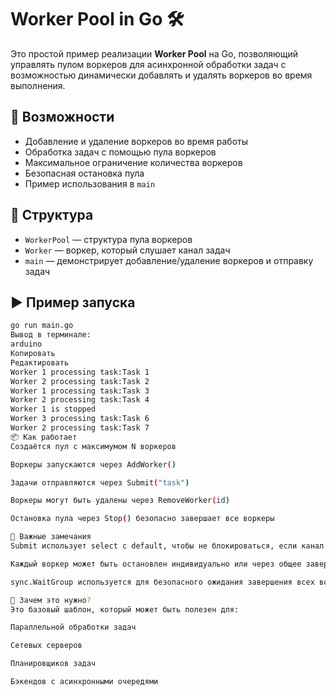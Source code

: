 # Worker Pool in Go 🛠️

Это простой пример реализации **Worker Pool** на Go, позволяющий управлять пулом воркеров для асинхронной обработки задач с возможностью динамически добавлять и удалять воркеров во время выполнения.

## 🔧 Возможности

- Добавление и удаление воркеров во время работы
- Обработка задач с помощью пула воркеров
- Максимальное ограничение количества воркеров
- Безопасная остановка пула
- Пример использования в `main`

## 📁 Структура

- `WorkerPool` — структура пула воркеров
- `Worker` — воркер, который слушает канал задач
- `main` — демонстрирует добавление/удаление воркеров и отправку задач

## ▶️ Пример запуска

```bash
go run main.go
Вывод в терминале:
arduino
Копировать
Редактировать
Worker 1 processing task:Task 1
Worker 2 processing task:Task 2
Worker 1 processing task:Task 3
Worker 2 processing task:Task 4
Worker 1 is stopped
Worker 3 processing task:Task 6
Worker 2 processing task:Task 7
📦 Как работает
Создаётся пул с максимумом N воркеров

Воркеры запускаются через AddWorker()

Задачи отправляются через Submit("task")

Воркеры могут быть удалены через RemoveWorker(id)

Остановка пула через Stop() безопасно завершает все воркеры

📌 Важные замечания
Submit использует select с default, чтобы не блокироваться, если канал задач переполнен

Каждый воркер может быть остановлен индивидуально или через общее завершение пула

sync.WaitGroup используется для безопасного ожидания завершения всех воркеров

🧪 Зачем это нужно?
Это базовый шаблон, который может быть полезен для:

Параллельной обработки задач

Сетевых серверов

Планировщиков задач

Бэкендов с асинхронными очередями
